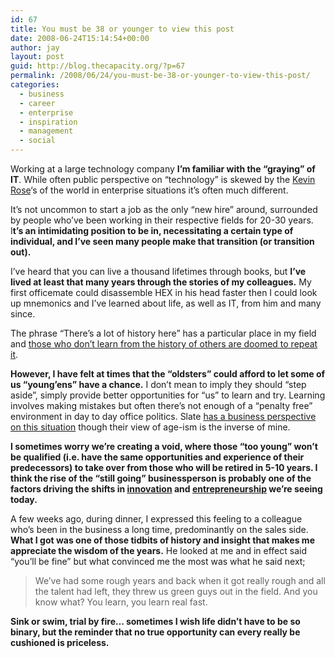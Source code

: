 ```yaml
---
id: 67
title: You must be 38 or younger to view this post
date: 2008-06-24T15:14:54+00:00
author: jay
layout: post
guid: http://blog.thecapacity.org/?p=67
permalink: /2008/06/24/you-must-be-38-or-younger-to-view-this-post/
categories:
  - business
  - career
  - enterprise
  - inspiration
  - management
  - social
---
```

Working at a large technology company **I’m familiar with the “graying” of IT**. While often public perspective on “technology” is skewed by the [Kevin Rose](http://www.google.com/url?sa=t&ct=res&cd=2&url=http%3A%2F%2Fkevinrose.com%2F&ei=80phSPHRG4uWggK6sai0Dg&usg=AFQjCNG_j7sTy2LmVUFIRxwmcsI0wudx-w&sig2=pJ6wk6BWtX_fBL1Bi7YYzA)‘s of the world in enterprise situations it’s often much different.

It’s not uncommon to start a job as the only “new hire” around, surrounded by people who’ve been working in their respective fields for 20-30 years. I**t’s an intimidating position to be in, necessitating a certain type of individual, and I’ve seen many people make that transition (or transition out).**

I’ve heard that you can live a thousand lifetimes through books, but **I’ve lived at least that many years through the stories of my colleagues.** My first officemate could disassemble HEX in his head faster then I could look up mnemonics and I’ve learned about life, as well as IT, from him and many since.

The phrase “There’s a lot of history here” has a particular place in my field and [those who don’t learn from the history of others are doomed to repeat it](http://answers.google.com/answers/threadview?id=433594).

**However, I have felt at times that the “oldsters” could afford to let some of us “young’ens” have a chance.** I don’t mean to imply they should “step aside”, simply provide better opportunities for “us” to learn and try. Learning involves making mistakes but often there’s not enough of a “penalty free” environment in day to day office politics. Slate [has a business perspective on this situation](http://www.slate.com/id/2193126/?from=rss) though their view of age-ism is the inverse of mine.

**I sometimes worry we’re creating a void, where those “too young” won’t be qualified (i.e. have the same opportunities and experience of their predecessors) to take over from those who will be retired in 5-10 years. I think the rise of the “still going” businessperson is probably one of the factors driving the shifts in [innovation](http://www.technologyreview.com/TR35/index.aspx?Year=2007) and [entrepreneurship](http://edcorner.stanford.edu/podcasts.html) we’re seeing today.**

A few weeks ago, during dinner, I expressed this feeling to a colleague who’s been in the business a long time, predominantly on the sales side. **What I got was one of those tidbits of history and insight that makes me appreciate the wisdom of the years.** He looked at me and in effect said “you’ll be fine” but what convinced me the most was what he said next;

> We’ve had some rough years and back when it got really rough and all the talent had left, they threw us green guys out in the field. And you know what? You learn, you learn real fast.

**Sink or swim, trial by fire… sometimes I wish life didn’t have to be so binary, but the reminder that no true opportunity can every really be cushioned is priceless.**

